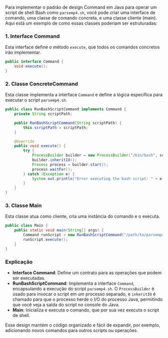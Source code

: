 Para implementar o padrão de design Command em Java para operar um script de shell Bash como `parsemp4.sh`, você pode criar uma interface de comando, uma classe de comando concreta, e uma classe cliente (main). Aqui está um exemplo de como essas classes poderiam ser estruturadas:

### 1. Interface Command

Esta interface define o método `execute`, que todos os comandos concretos irão implementar.

```java
public interface Command {
    void execute();
}
```

### 2. Classe ConcreteCommand

Esta classe implementa a interface `Command` e define a lógica específica para executar o script `parsemp4.sh`.

```java
public class RunBashScriptCommand implements Command {
    private String scriptPath;

    public RunBashScriptCommand(String scriptPath) {
        this.scriptPath = scriptPath;
    }

    @Override
    public void execute() {
        try {
            ProcessBuilder builder = new ProcessBuilder("/bin/bash", scriptPath);
            builder.inheritIO();
            Process process = builder.start();
            process.waitFor();
        } catch (Exception e) {
            System.out.println("Error executing the bash script: " + e.getMessage());
        }
    }
}
```

### 3. Classe Main

Esta classe atua como cliente, cria uma instância do comando e o executa.

```java
public class Main {
    public static void main(String[] args) {
        Command runScript = new RunBashScriptCommand("/path/to/parsemp4.sh");
        runScript.execute();
    }
}
```

### Explicação

- **Interface Command**: Define um contrato para as operações que podem ser executadas.
- **RunBashScriptCommand**: Implementa a interface `Command`, encapsulando a execução do script `parsemp4.sh`. O `ProcessBuilder` é usado para invocar o script em um processo separado, e `inheritIO` é chamado para que o processo herde o I/O do processo Java, permitindo que você veja a saída do script no console do Java.
- **Main**: Inicializa e executa o comando, que por sua vez executa o script de shell.

Esse design mantém o código organizado e fácil de expandir, por exemplo, adicionando novos comandos para outros scripts ou operações.
